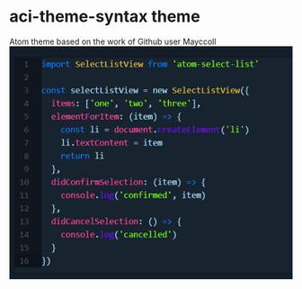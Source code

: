 # aci-theme-syntax theme

Atom theme based on the work of Github user Mayccoll
![Screenshot](https://github.com/TheMitchelson/AtomAciTheme/blob/master/Screenshot_1.png)
